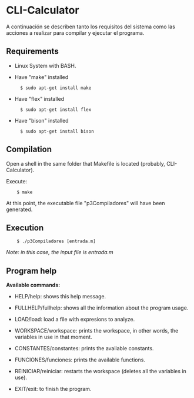 # CLI-Calculator

A continuación se describen tanto los requisitos del sistema como las acciones 
a realizar para compilar y ejecutar el programa.

## Requirements

- Linux System with BASH.
- Have "make" installed

		$ sudo apt-get install make

- Have "flex" installed
    
		$ sudo apt-get install flex

- Have "bison" installed
		
		$ sudo apt-get install bison

## Compilation

Open a shell in the same folder that Makefile is located (probably, CLI-Calculator).

Execute:

		$ make

At this point, the executable file "p3Compiladores" will have been generated.

## Execution
        
        $ ./p3Compiladores [entrada.m]      

*Note: in this case, the input file is entrada.m*

## Program help

**Available commands:**

- HELP/help:
	shows this help message.

- FULLHELP/fullhelp:
	shows all the information about the program usage.
- LOAD/load: 
	load a file with expresions to analyze.
- WORKSPACE/workspace: 
	prints the workspace, in other words, the variables in use in that moment.
- CONSTANTES/constantes: 
	prints the available constants.
- FUNCIONES/funciones: 
	prints the available functions. 
- REINICIAR/reiniciar: 
	restarts the workspace (deletes all the variables in use).
- EXIT/exit: 
	to finish the program.
